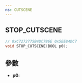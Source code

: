 ```yaml
---
ns: CUTSCENE
---
```

## STOP_CUTSCENE

```c
// 0xC7272775B4DC786E 0x5EE84DC7
void STOP_CUTSCENE(BOOL p0);
```


## 參數
* **p0**: 

